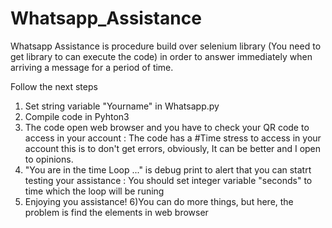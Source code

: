 # Whatsapp_Assistance
Whatsapp Assistance is procedure build over selenium library (You need to get library to can execute the code) in order to answer immediately when arriving a message for a period of time. 

Follow the next steps 

1) Set string variable "Yourname" in Whatsapp.py
2) Compile code in Pyhton3 
3) The code open web browser and you have to check your QR code to access in your account : 
   The code has a #Time stress to access in your account this is to don't get errors, 
   obviously, It can be better and I open to opinions.
4) "You are in the time Loop  ..." is debug print to alert that you can statrt testing your assistance : 
    You should set integer variable "seconds" to time which the loop will be runing 
5) Enjoying you assistance!
6)You can do more things, but here, the problem is find the elements in web browser  
